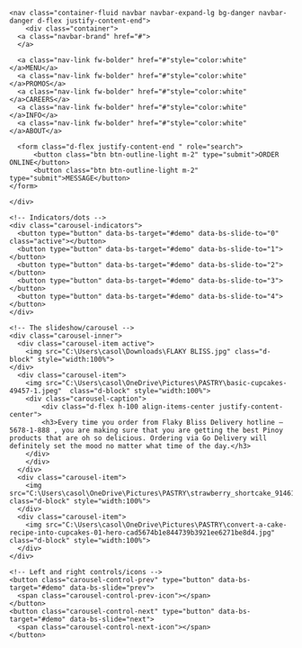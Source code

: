<!DOCTYPE html>
<html lang="en">
<head>
  <title>FLAKY BLISS</title>
  <meta charset="utf-8">
  <meta name="viewport" content="width=device-width, initial-scale=1">
  <link href="https://cdn.jsdelivr.net/npm/bootstrap@5.2.3/dist/css/bootstrap.min.css" rel="stylesheet">
  <script src="https://cdn.jsdelivr.net/npm/bootstrap@5.2.3/dist/js/bootstrap.bundle.min.js"></script>
</head>
<body>

    <nav class="container-fluid navbar navbar-expand-lg bg-danger navbar-danger d-flex justify-content-end">
        <div class="container">
      <a class="navbar-brand" href="#">
      </a>

      <a class="nav-link fw-bolder" href="#"style="color:white"</a>MENU</a>
      <a class="nav-link fw-bolder" href="#"style="color:white"</a>PROMOS</a>
      <a class="nav-link fw-bolder" href="#"style="color:white"</a>CAREERS</a>
      <a class="nav-link fw-bolder" href="#"style="color:white"</a>INFO</a>
      <a class="nav-link fw-bolder" href="#"style="color:white"</a>ABOUT</a>

      <form class="d-flex justify-content-end " role="search">
          <button class="btn btn-outline-light m-2" type="submit">ORDER ONLINE</button>
          <button class="btn btn-outline-light m-2" type="submit">MESSAGE</button>
    </form>
        
    </div>
 
</nav>
  
  
  
<div id="demo" class="carousel slide" data-bs-ride="carousel">

    <!-- Indicators/dots -->
    <div class="carousel-indicators">
      <button type="button" data-bs-target="#demo" data-bs-slide-to="0" class="active"></button>
      <button type="button" data-bs-target="#demo" data-bs-slide-to="1"></button>
      <button type="button" data-bs-target="#demo" data-bs-slide-to="2"></button>
      <button type="button" data-bs-target="#demo" data-bs-slide-to="3"></button>
      <button type="button" data-bs-target="#demo" data-bs-slide-to="4"></button>
    </div>
    
    <!-- The slideshow/carousel -->
    <div class="carousel-inner">
      <div class="carousel-item active">
        <img src="C:\Users\casol\Downloads\FLAKY BLISS.jpg" class="d-block" style="width:100%">
    </div>
      <div class="carousel-item">
        <img src="C:\Users\casol\OneDrive\Pictures\PASTRY\basic-cupcakes-49457-1.jpeg"  class="d-block" style="width:100%">
        <div class="carousel-caption">
            <div class="d-flex h-100 align-items-center justify-content-center">
            <h3>Every time you order from Flaky Bliss Delivery hotline – 5678-1-888 , you are making sure that you are getting the best Pinoy products that are oh so delicious. Ordering via Go Delivery will definitely set the mood no matter what time of the day.</h3>
        </div>
        </div>
      </div>
      <div class="carousel-item">
        <img src="C:\Users\casol\OneDrive\Pictures\PASTRY\strawberry_shortcake_91461_16x9.jpg"  class="d-block" style="width:100%">
      </div>
      <div class="carousel-item">
        <img src="C:\Users\casol\OneDrive\Pictures\PASTRY\convert-a-cake-recipe-into-cupcakes-01-hero-cad5674b1e844739b3921ee6271be8d4.jpg"  class="d-block" style="width:100%">
      </div>
    </div>
    
    <!-- Left and right controls/icons -->
    <button class="carousel-control-prev" type="button" data-bs-target="#demo" data-bs-slide="prev">
      <span class="carousel-control-prev-icon"></span>
    </button>
    <button class="carousel-control-next" type="button" data-bs-target="#demo" data-bs-slide="next">
      <span class="carousel-control-next-icon"></span>
    </button>
  </div>
  
  <div class="container-fluid mt-3">
  </div>
  
   
    
      

</body>
</html>
